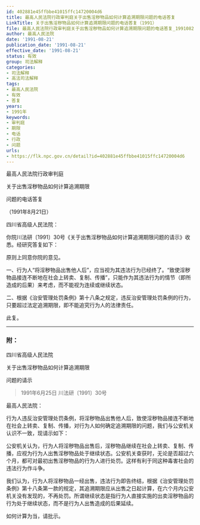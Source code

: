 ```yaml
---
id: 402881e45ffbbe41015ffc14720004d6
title: 最高人民法院行政审判庭关于出售淫秽物品如何计算追溯期限问题的电话答复
LinkTitle: 关于出售淫秽物品如何计算追溯期限问题的电话答复（1991）
file: 最高人民法院行政审判庭关于出售淫秽物品如何计算追溯期限问题的电话答复_19910821_402881e45ffbbe41015ffc14720004d6.docx
author: 最高人民法院
date: '1991-08-21'
publication_date: '1991-08-21'
effective_date: '1991-08-21'
status: 有效
group: 司法解释
categories:
- 司法解释
- 高法司法解释
tags:
- 最高人民法院
- 有效
- 答复
years:
- 1991年
keywords:
- 审判庭
- 期限
- 电话
- 行政
- 问题
urls:
- https://flk.npc.gov.cn/detail?id=402881e45ffbbe41015ffc14720004d6
---
```


最高人民法院行政审判庭

关于出售淫秽物品如何计算追溯期限

问题的电话答复

（1991年8月21日）

四川省高级人民法院：

你院川法研〔1991〕30号《关于出售淫秽物品如何计算追溯期限问题的请示》收悉。经研究答复如下：

原则上同意你院的意见。

一、行为人“将淫秽物品出售他人后”，应当视为其违法行为已经终了。“致使淫秽物品接连不断地在社会上转卖、复制、传播”，只能作为其违法行为的情节（即所造成的后果）来考虑，而不能视为连续或继续状态。

二、根据《治安管理处罚条例》第十八条之规定，违反治安管理处罚条例的行为，只要超过法定追溯期限，即不能追究行为人的法律责任。

此复。

---

### 附：

四川省高级人民法院

关于出售淫秽物品如何计算追溯期限

问题的请示

> 1991年6月25日 川法研〔1991〕30号

最高人民法院：

行为人违反治安管理处罚条例，将淫秽物品出售他人后，致使淫秽物品接连不断地在社会上转卖、复制、传播，对行为人如何确定追溯期限的问题，我们与公安机关认识不一致，现请示如下：

公安机关认为，行为人将淫秽物品出售后，淫秽物品继续在社会上转卖、复制、传播，应视为行为人出售淫秽物品处于继续状态。公安机关查获时，无论是否超过六个月，都可对最初出售淫秽物品的行为人进行处罚。这样有利于同这种毒害社会的违法行为作斗争。

我们认为，行为人将淫秽物品一经出售，违法行为即告终结，根据《治安管理处罚条例》第十八条第一款的规定，其追溯期限应从出售之日起计算，在六个月内公安机关没有发现的，不再处罚。所谓继续状态是指行为人直接实施的出卖淫秽物品的行为处于继续状态，而不是行为人出售造成的后果延续。

如何计算为当，请批示。
